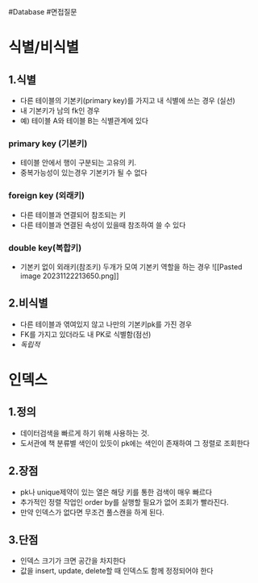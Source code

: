 #Database #면접질문 

# 식별/비식별
## 1.식별
- 다른 테이블의 기본키(primary key)를 가지고 내 식별에 쓰는 경우 (실선)
- 내 기본키가 남의 fk인 경우
- 예) 테이블 A와 테이블 B는 식별관계에 있다

### primary key (기본키)
- 테이블 안에서 행이 구분되는 고유의 키.
- 중복가능성이 있는경우 기본키가 될 수 없다
### foreign key (외래키)
- 다른 테이블과 연결되어 참조되는 키
- 다른 테이블과 연결된 속성이 있을때 참조하여 쓸 수 있다
### double key(복합키)
- 기본키 없이 외래키(참조키) 두개가 모여 기본키 역할을 하는 경우
![[Pasted image 20231122213650.png]]

## 2.비식별
- 다른 테이블과 엮여있지 않고 나만의 기본키pk를 가진 경우
- FK를 가지고 있더라도 내 PK로 식별함(점선)
- *독립적*

# 인덱스
## 1.정의
- 데이터검색을 빠르게 하기 위해 사용하는 것.
- 도서관에 책 분류별 색인이 있듯이 pk에는 색인이 존재하여 그 정렬로 조회한다

## 2.장점
- pk나 unique제약이 있는 열은 해당 키를 통한 검색이 매우 빠르다
- 추가적인 정렬 작업인 order by를 실행할 필요가 없어 조회가 빨라진다.
- 만약 인덱스가 없다면 무조건 풀스캔을 하게 된다.

## 3.단점
- 인덱스 크기가 크면 공간을 차지한다
- 값을 insert, update, delete할 때 인덱스도 함께 정정되어야 한다

